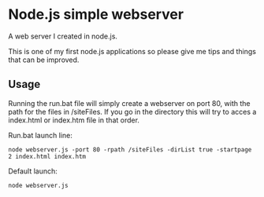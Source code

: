# Node.js simple webserver

A web server I created in node.js.

This is one of my first node.js applications so please give me tips and things that can be improved.

## Usage

Running the run.bat file will simply create a webserver on port 80, with the path for the files in /siteFiles. If you go in the directory this will try to acces a index.html or index.htm file in that order.

Run.bat launch line:

    node webserver.js -port 80 -rpath /siteFiles -dirList true -startpage 2 index.html index.htm
  
Default launch:

    node webserver.js
